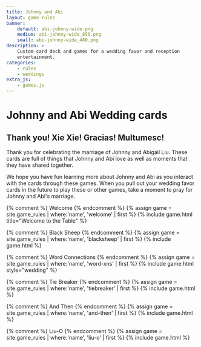 ```yaml
---
title: Johnny and Abi
layout: game-rules
banner:
    default: abi-johnny-wide.png
    medium: abi-johnny-wide_850.png
    small: abi-johnny-wide_480.png
description: >
    Custom card deck and games for a wedding favor and reception
    entertainment.
categories:
    - rules
    - weddings
extra_js:
    - games.js
---
```



<h1 class="page-heading">Johnny and Abi Wedding cards</h1>

<h2>Thank you! Xie Xie! Gracias! Multumesc!</h2>

<div>
<p>Thank you for celebrating the marriage of Johnny and Abigail Liu. These cards are full of things that Johnny and Abi love as well as moments that they have shared together.</p>

<p>We hope you have fun learning more about Johnny and Abi as you interact with the cards through these games. When you pull out your wedding favor cards in the future to play these or other games, take a moment to pray for Johnny and Abi's marriage.</p>
</div>

{% comment %} Welcome {% endcomment %}
{% assign game = site.game_rules | where:'name', 'welcome' | first %}
 {% include game.html title="Welcome to the Table" %}

{% comment %} Black Sheep {% endcomment %}
{% assign game = site.game_rules | where:'name', 'blacksheep' | first %}
 {% include game.html %}

{% comment %} Word Connections {% endcomment %}
{% assign game = site.game_rules | where:'name', 'word-xns' | first %}
 {% include game.html style="wedding" %}

{% comment %} Tie Breaker {% endcomment %}
{% assign game = site.game_rules | where:'name', 'tiebreaker' | first %}
 {% include game.html %}

{% comment %} And Then {% endcomment %}
{% assign game = site.game_rules | where:'name', 'and-then' | first %}
 {% include game.html %}

{% comment %} Liu-O {% endcomment %}
{% assign game = site.game_rules | where:'name', 'liu-o' | first %}
 {% include game.html %}

